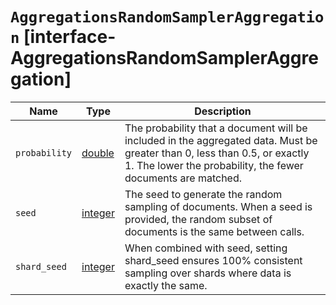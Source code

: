 # `AggregationsRandomSamplerAggregation` [interface-AggregationsRandomSamplerAggregation]

| Name | Type | Description |
| - | - | - |
| `probability` | [double](./double.md) | The probability that a document will be included in the aggregated data. Must be greater than 0, less than 0.5, or exactly 1. The lower the probability, the fewer documents are matched. |
| `seed` | [integer](./integer.md) | The seed to generate the random sampling of documents. When a seed is provided, the random subset of documents is the same between calls. |
| `shard_seed` | [integer](./integer.md) | When combined with seed, setting shard_seed ensures 100% consistent sampling over shards where data is exactly the same. |
